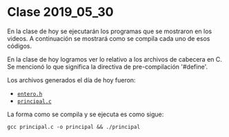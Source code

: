 # Clase 2019_05_30

En la clase de hoy se ejecutarán los programas que se mostraron en los videos. A continuación se mostrará como se compila cada uno de esos códigos.

En la clase de hoy logramos ver lo relativo a los archivos de cabecera en C. Se mencionó lo que significa la directiva de pre-compilación '#define'.

Los archivos generados el día de hoy fueron:

* [`entero.h`](entero.h)
* [`principal.c`](principal.c)

La forma como se compila y se ejecuta es como sigue:

```
gcc principal.c -o principal && ./principal
```

